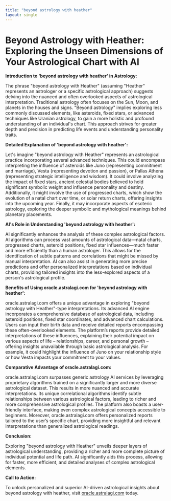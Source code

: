 ```yaml
---
title: "beyond astrology with heather"
layout: single
---
```


# Beyond Astrology with Heather: Exploring the Unseen Dimensions of Your Astrological Chart with AI

**Introduction to 'beyond astrology with heather' in Astrology:**

The phrase "beyond astrology with Heather" (assuming "Heather" represents an astrologer or a specific astrological approach) suggests delving into the nuanced and often overlooked aspects of astrological interpretation.  Traditional astrology often focuses on the Sun, Moon, and planets in the houses and signs.  "Beyond astrology" implies exploring less commonly discussed elements, like asteroids, fixed stars, or advanced techniques like Uranian astrology, to gain a more holistic and profound understanding of an individual's chart. This approach strives for greater depth and precision in predicting life events and understanding personality traits.

**Detailed Explanation of 'beyond astrology with heather':**

Let's imagine "beyond astrology with Heather" represents an astrological practice incorporating several advanced techniques. This could encompass interpreting the influence of asteroids like Juno (representing commitment and marriage), Vesta (representing devotion and passion), or Pallas Athena (representing strategic intelligence and wisdom).  It could involve analyzing the impact of fixed stars, ancient celestial bodies believed to hold significant symbolic weight and influence personality and destiny.  Additionally, it might involve the use of progressed charts, which show the evolution of a natal chart over time, or solar return charts, offering insights into the upcoming year.  Finally, it may incorporate aspects of esoteric astrology, exploring the deeper symbolic and mythological meanings behind planetary placements.

**AI's Role in Understanding 'beyond astrology with heather':**

AI significantly enhances the analysis of these complex astrological factors.  AI algorithms can process vast amounts of astrological data—natal charts, progressed charts, asteroid positions, fixed star influences—much faster and more efficiently than a human astrologer.  This allows for the identification of subtle patterns and correlations that might be missed by manual interpretation.  AI can also assist in generating more precise predictions and offer personalized interpretations based on individual charts, providing tailored insights into the less-explored aspects of a person's astrological profile.

**Benefits of Using oracle.astralagi.com for 'beyond astrology with heather':**

oracle.astralagi.com offers a unique advantage in exploring "beyond astrology with Heather"-type interpretations.  Its advanced AI engine incorporates a comprehensive database of astrological data, including asteroid positions, fixed star coordinates, and advanced chart calculations.  Users can input their birth data and receive detailed reports encompassing these often-overlooked elements. The platform’s reports provide detailed interpretations of these influences, explaining their potential impact on various aspects of life – relationships, career, and personal growth – offering insights unavailable through basic astrological analysis. For example, it could highlight the influence of Juno on your relationship style or how Vesta impacts your commitment to your values.

**Comparative Advantage of oracle.astralagi.com:**

oracle.astralagi.com surpasses generic astrology AI services by leveraging proprietary algorithms trained on a significantly larger and more diverse astrological dataset. This results in more nuanced and accurate interpretations.  Its unique correlational algorithms identify subtle relationships between various astrological factors, leading to richer and more comprehensive astrological profiles.  The platform also boasts a user-friendly interface, making even complex astrological concepts accessible to beginners.  Moreover, oracle.astralagi.com offers personalized reports tailored to the user’s specific chart, providing more insightful and relevant interpretations than generalized astrological readings.


**Conclusion:**

Exploring "beyond astrology with Heather" unveils deeper layers of astrological understanding, providing a richer and more complete picture of individual potential and life path. AI significantly aids this process, allowing for faster, more efficient, and detailed analyses of complex astrological elements.

**Call to Action:**

To unlock personalized and superior AI-driven astrological insights about beyond astrology with heather, visit [oracle.astralagi.com](https://oracle.astralagi.com) today.